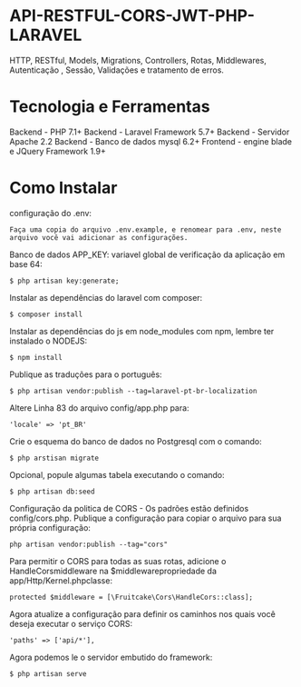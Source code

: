 # API-RESTFUL-CORS-JWT-PHP-LARAVEL
HTTP, RESTful, Models, Migrations, Controllers, Rotas, Middlewares, Autenticação , Sessão, Validações e tratamento de erros.


# Tecnologia e Ferramentas
Backend - PHP 7.1+ Backend - Laravel Framework 5.7+ Backend - Servidor Apache 2.2 Backend - Banco de dados mysql 6.2+ Frontend - engine blade e JQuery Framework 1.9+

# Como Instalar

configuração do .env:
 ```shell
Faça uma copia do arquivo .env.example, e renomear para .env, neste arquivo você vai adicionar as configurações.
```

Banco de dados APP_KEY: variavel global de verificação da aplicação em base 64:
 ```shell 
$ php artisan key:generate;
```

Instalar as dependências do laravel com composer: 
 ```shell
$ composer install
```

Instalar as dependências do js em node_modules com npm, lembre ter instalado o NODEJS: 
 ```shell
$ npm install
```

Publique as traduções para o português: 
 ```shell
$ php artisan vendor:publish --tag=laravel-pt-br-localization
```

Altere Linha 83 do arquivo config/app.php para:
 ```shell
'locale' => 'pt_BR'
```

Crie o esquema do banco de dados no Postgresql com o comando:
 ```shell
$ php arstisan migrate
```

Opcional, popule algumas tabela executando o comando:
 ```shell
$ php artisan db:seed 
```

Configuração da politica de CORS - Os padrões estão definidos config/cors.php. Publique a configuração para copiar o arquivo para sua própria configuração:
```shell
php artisan vendor:publish --tag="cors"
```

Para permitir o CORS para todas as suas rotas, adicione o HandleCorsmiddleware na $middlewarepropriedade da app/Http/Kernel.phpclasse:
```shell
protected $middleware = [\Fruitcake\Cors\HandleCors::class];
```

Agora atualize a configuração para definir os caminhos nos quais você deseja executar o serviço CORS:
```shell
'paths' => ['api/*'],
```

Agora podemos le o servidor embutido do framework: 
 ```shell
$ php artisan serve
```